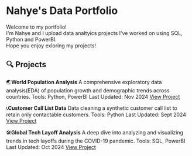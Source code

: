 # Nahye's Data Portfolio

Welcome to my portfolio! <br/>
I'm Nahye and I upload data analtyics projects I've worked on using SQL, Python and PowerBI. <br/>
Hope you enjoy exloring my projects!

## 🔍 Projects

🌏**World Population Analysis**
A comprehensive exploratory data analysis(EDA) of population growth and demographic trends across countries.
Tools: Python, PowerBI
Last Updated: Nov 2024
[View Project](https://github.com/NahyeMoon/DataAnalyticsPortfolio/blob/main/World%20Population/EDA.md)

📞**Customer Call List Data**
Data cleaning a synthetic customer call list to retain only contactable customers.
Tools: Python
Last Updated: Sept 2024
[View Project](https://github.com/NahyeMoon/DataAnalyticsPortfolio/blob/main/Customer%20Call%20List/Data%20Cleaning.md)

🛠️**Global Tech Layoff Analysis**
A deep dive into analyzing and visualizing trends in tech layoffs during the COVID-19 pandemic.
Tools: SQL, PowerBI
Last Updated: Oct 2024
[View Project](https://github.com/NahyeMoon/DataAnalyticsPortfolio/blob/main/Tech%20Layoffs/Global%20Tech%20Layoff%20EDA.md)

